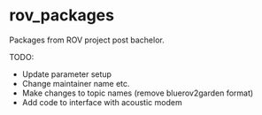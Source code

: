 # rov_packages
Packages from ROV project post bachelor.

TODO:
- Update parameter setup
- Change maintainer name etc.
- Make changes to topic names (remove bluerov2garden format)
- Add code to interface with acoustic modem